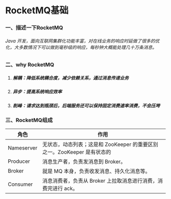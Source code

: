 # RocketMQ基础

### 一、描述一下RocketMQ

###### 	Java 开发，⾯向互联⽹集群化功能丰富，对在线业务的响应时延做了很多的优化，⼤多数情况下可以做到毫秒级的响应，每秒钟⼤概能处理⼏⼗万条消息。

### 二、why RocketMQ

1. ##### 解耦：降低系统耦合度，减少依赖关系，通过消息传递业务

2. ##### 异步：提高系统响应效率

3. ##### 削峰：请求达到瓶颈后，后端服务还可以保持固定消费速率消费，不会压垮

### 三、RocketMQ组成

| 角色       | 作用                                                         |
| ---------- | ------------------------------------------------------------ |
| Nameserver | ⽆状态，动态列表；这是和 ZooKeeper 的重要区别之⼀。ZooKeeper 是有状态的 |
| Producer   | 消息⽣产者，负责发消息到 Broker。                            |
| Broker     | 就是 MQ 本身，负责收发消息、持久化消息等。                   |
| Consumer   | 消息消费者，负责从 Broker 上拉取消息进⾏消费，消费完进⾏ ack。 |

